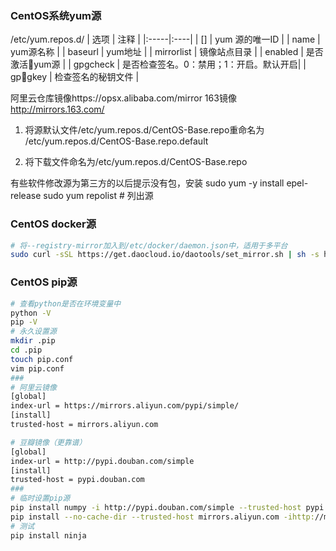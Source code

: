### CentOS系统yum源
/etc/yum.repos.d/
| 选项 | 注释 |
|:-----|:----|
| [] | yum 源的唯一ID |
| name | yum源名称 |
| baseurl | yum地址 |
| mirrorlist | 镜像站点目录 |
| enabled | 是否激活yum源 |
| gpgcheck | 是否检查签名。0：禁用；1：开启。默认开启|
| gpgkey | 检查签名的秘钥文件 |


阿里云仓库镜像https://opsx.alibaba.com/mirror
163镜像 http://mirrors.163.com/


1. 将源默认文件/etc/yum.repos.d/CentOS-Base.repo重命名为 /etc/yum.repos.d/CentOS-Base.repo.default

2. 将下载文件命名为/etc/yum.repos.d/CentOS-Base.repo


有些软件修改源为第三方的以后提示没有包，安装
sudo yum -y install epel-release
sudo yum repolist # 列出源

### CentOS docker源
```bash
# 将--registry-mirror加入到/etc/docker/daemon.json中，适用于多平台
sudo curl -sSL https://get.daocloud.io/daotools/set_mirror.sh | sh -s http://ebf6085d.m.daocloud.io

```

### CentOS pip源
```bash
# 查看python是否在环境变量中
python -V
pip -V
# 永久设置源
mkdir .pip
cd .pip
touch pip.conf
vim pip.conf
###
# 阿里云镜像
[global]
index-url = https://mirrors.aliyun.com/pypi/simple/
[install]
trusted-host = mirrors.aliyun.com

# 豆瓣镜像（更靠谱）
[global]
index-url = http://pypi.douban.com/simple
[install]
trusted-host = pypi.douban.com
###
# 临时设置pip源
pip install numpy -i http://pypi.douban.com/simple --trusted-host pypi.douban.com
pip install --no-cache-dir --trusted-host mirrors.aliyun.com -ihttp://mirrors.aliyun.com/pypi/simple/-r requirements.txt
# 测试
pip install ninja
```

